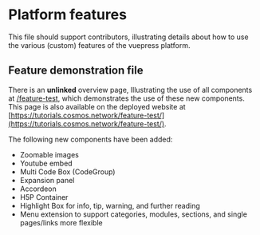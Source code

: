 # Platform features

This file should support contributors, illustrating details about how to use the various (custom) features of the vuepress platform.

## Feature demonstration file

There is an **unlinked** overview page, Illustrating the use of all components at [/feature-test](/feature-test/index.md), which demonstrates the use of these new components. This page is also available on the deployed website at [https://tutorials.cosmos.network/feature-test/](https://tutorials.cosmos.network/feature-test/).

The following new components have been added:

* Zoomable images
* Youtube embed
* Multi Code Box (CodeGroup)
* Expansion panel
* Accordeon
* H5P Container
* Highlight Box for info, tip, warning, and further reading
* Menu extension to support categories, modules, sections, and single pages/links more flexible
